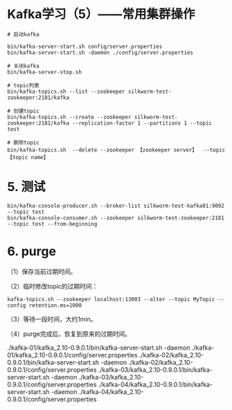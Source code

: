Kafka学习（5）——常用集群操作
=============================


	# 启动kafka

    bin/kafka-server-start.sh config/server.properties
    bin/kafka-server-start.sh -daemon ./config/server.properties

	# 关闭kafka
    bin/kafka-server-stop.sh

	# topic列表
    bin/kafka-topics.sh --list --zookeeper silkworm-test-zookeeper:2181/kafka

	# 创建topic
    bin/kafka-topics.sh --create --zookeeper silkworm-test-zookeeper:2181/kafka --replication-factor 1 --partitions 1 --topic test

    # 删除topic
    bin/kafka-topics.sh  --delete --zookeeper 【zookeeper server】  --topic 【topic name】

# 5. 测试

    bin/kafka-console-producer.sh --broker-list silkworm-test-kafka01:9092 --topic test
    bin/kafka-console-consumer.sh --zookeeper silkworm-test-zookeeper:2181 --topic test --from-beginning

# 6. purge

（1）保存当前过期时间。

（2）临时修改topic的过期时间：

    kafka-topics.sh --zookeeper localhost:13003 --alter --topic MyTopic --config retention.ms=1000

（3）等待一段时间，大约1min。

（4）purge完成后，恢复到原来的过期时间。


./kafka-01/kafka_2.10-0.9.0.1/bin/kafka-server-start.sh -daemon ./kafka-01/kafka_2.10-0.9.0.1/config/server.properties
./kafka-02/kafka_2.10-0.9.0.1/bin/kafka-server-start.sh -daemon ./kafka-02/kafka_2.10-0.9.0.1/config/server.properties 
./kafka-03/kafka_2.10-0.9.0.1/bin/kafka-server-start.sh -daemon ./kafka-03/kafka_2.10-0.9.0.1/config/server.properties 
./kafka-04/kafka_2.10-0.9.0.1/bin/kafka-server-start.sh -daemon ./kafka-04/kafka_2.10-0.9.0.1/config/server.properties 